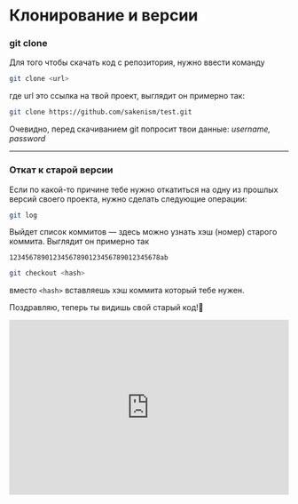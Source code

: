 # Клонирование и версии

### git clone

Для того чтобы скачать код с репозитория, нужно ввести команду
```sh
git clone <url>
```
где url это ссылка на твой проект, выглядит он примерно так:  

```sh
git clone https://github.com/sakenism/test.git
```

Очевидно, перед скачиванием git попросит твои данные: _username, password_
    
___

### Откат к старой версии
    
Если по какой-то причине тебе нужно откатиться на одну из прошлых версий своего проекта, нужно сделать следующие операции:

```sh
git log
```

Выйдет список коммитов — здесь можно узнать хэш (номер) старого коммита. Выглядит он примерно так

```
12345678901234567890123456789012345678ab
```

```sh
git checkout <hash>
```
вместо `<hash>` вставляешь хэш коммита который тебе нужен.

Поздравляю, теперь ты видишь свой старый код!🥳

<iframe width="100%" height="315" src="https://www.youtube.com/embed/RIYrfkZjWmA" frameborder="0" allow="accelerometer; autoplay; encrypted-media; gyroscope; picture-in-picture" allowfullscreen></iframe>

